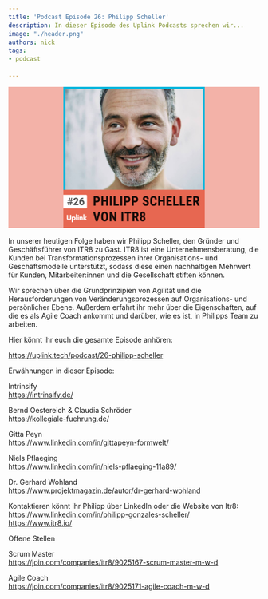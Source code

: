 ```yaml
---
title: 'Podcast Episode 26: Philipp Scheller'
description: In dieser Episode des Uplink Podcasts sprechen wir...
image: "./header.png"
authors: nick
tags:
- podcast

---
```


![](header.png)

In unserer heutigen Folge haben wir Philipp Scheller, den Gründer und Geschäftsführer von ITR8 zu Gast. ITR8 ist eine Unternehmensberatung, die Kunden bei Transformationsprozessen ihrer Organisations- und Geschäftsmodelle unterstützt, sodass diese einen nachhaltigen Mehrwert für Kunden, Mitarbeiter:innen und die Gesellschaft stiften können.

Wir sprechen über die Grundprinzipien von Agilität und die Herausforderungen von Veränderungsprozessen auf Organisations- und persönlicher Ebene. Außerdem erfahrt ihr mehr über die Eigenschaften, auf die es als Agile Coach ankommt und darüber, wie es ist, in Philipps Team zu arbeiten.

<!--truncate-->

Hier könnt ihr euch die gesamte Episode anhören:

<emb>https://uplink.tech/podcast/26-philipp-scheller</emb>

Erwähnungen in dieser Episode:

Intrinsify<br />
https://intrinsify.de/

Bernd Oestereich & Claudia Schröder<br />
https://kollegiale-fuehrung.de/

Gitta Peyn<br />
https://www.linkedin.com/in/gittapeyn-formwelt/

Niels Pflaeging<br />
https://www.linkedin.com/in/niels-pflaeging-11a89/

Dr. Gerhard Wohland<br />
https://www.projektmagazin.de/autor/dr-gerhard-wohland

Kontaktieren könnt ihr Philipp über LinkedIn oder die Website von Itr8:<br />
https://www.linkedin.com/in/philipp-gonzales-scheller/<br />
https://www.itr8.io/

Offene Stellen

Scrum Master<br />
https://join.com/companies/itr8/9025167-scrum-master-m-w-d

Agile Coach<br />
https://join.com/companies/itr8/9025171-agile-coach-m-w-d
